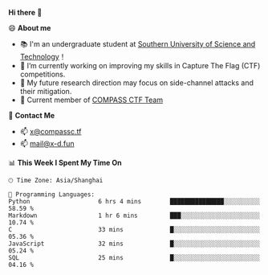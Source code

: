 **Hi there** 👋


😄 **About me**

- 📚 I'm an undergraduate student at [Southern University of Science and Technology](https://www.sustech.edu.cn)！
- 🌱 I’m currently working on improving my skills in Capture The Flag (CTF) competitions.
- 🔭 My future research direction may focus on side-channel attacks and their mitigation.
- 🚩 Current member of [COMPASS CTF Team](https://blog.compassc.tf/) 

👋 **Contact Me**

- 📫 [x@compassc.tf](mailto:x@compassc.tf)
- 📫 [mail@x-d.fun](mailto:mail@x-d.fun)


<!--START_SECTION:waka-->
📊 **This Week I Spent My Time On** 

```text
🕑︎ Time Zone: Asia/Shanghai

💬 Programming Languages: 
Python                   6 hrs 4 mins        ███████████████░░░░░░░░░░   58.59 % 
Markdown                 1 hr 6 mins         ███░░░░░░░░░░░░░░░░░░░░░░   10.74 % 
C                        33 mins             █░░░░░░░░░░░░░░░░░░░░░░░░   05.36 % 
JavaScript               32 mins             █░░░░░░░░░░░░░░░░░░░░░░░░   05.24 % 
SQL                      25 mins             █░░░░░░░░░░░░░░░░░░░░░░░░   04.16 % 
```


<!--END_SECTION:waka-->
